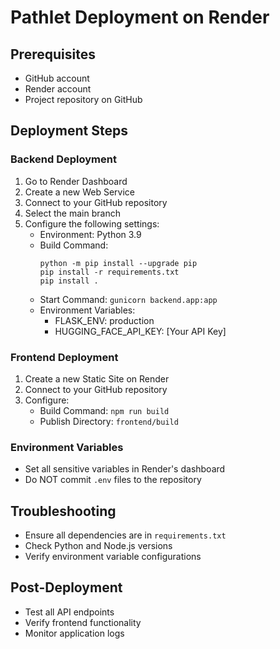 # Pathlet Deployment on Render

## Prerequisites
- GitHub account
- Render account
- Project repository on GitHub

## Deployment Steps

### Backend Deployment
1. Go to Render Dashboard
2. Create a new Web Service
3. Connect to your GitHub repository
4. Select the main branch
5. Configure the following settings:
   - Environment: Python 3.9
   - Build Command: 
     ```
     python -m pip install --upgrade pip
     pip install -r requirements.txt
     pip install .
     ```
   - Start Command: `gunicorn backend.app:app`
   - Environment Variables:
     - FLASK_ENV: production
     - HUGGING_FACE_API_KEY: [Your API Key]

### Frontend Deployment
1. Create a new Static Site on Render
2. Connect to your GitHub repository
3. Configure:
   - Build Command: `npm run build`
   - Publish Directory: `frontend/build`

### Environment Variables
- Set all sensitive variables in Render's dashboard
- Do NOT commit `.env` files to the repository

## Troubleshooting
- Ensure all dependencies are in `requirements.txt`
- Check Python and Node.js versions
- Verify environment variable configurations

## Post-Deployment
- Test all API endpoints
- Verify frontend functionality
- Monitor application logs
